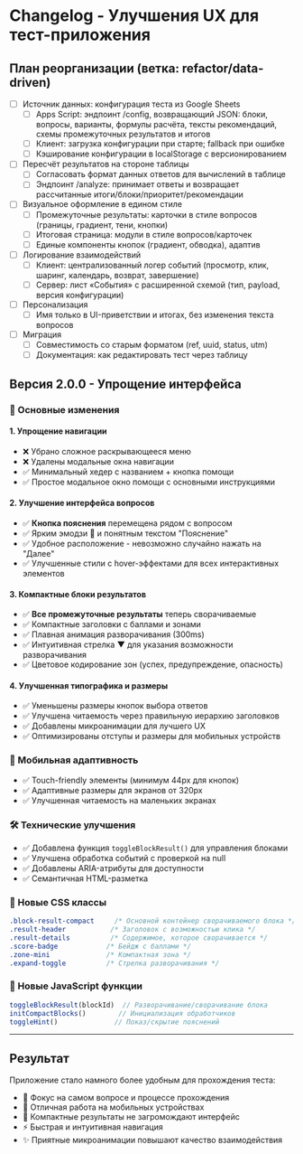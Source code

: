 # Changelog - Улучшения UX для тест-приложения

## План реорганизации (ветка: refactor/data-driven)

- [ ] Источник данных: конфигурация теста из Google Sheets
  - [ ] Apps Script: эндпоинт /config, возвращающий JSON: блоки, вопросы, варианты, формулы расчёта, тексты рекомендаций, схемы промежуточных результатов и итогов
  - [ ] Клиент: загрузка конфигурации при старте; fallback при ошибке
  - [ ] Кэширование конфигурации в localStorage с версионированием
- [ ] Пересчёт результатов на стороне таблицы
  - [ ] Согласовать формат данных ответов для вычислений в таблице
  - [ ] Эндпоинт /analyze: принимает ответы и возвращает рассчитанные итоги/блоки/приоритет/рекомендации
- [ ] Визуальное оформление в едином стиле
  - [ ] Промежуточные результаты: карточки в стиле вопросов (границы, градиент, тени, кнопки)
  - [ ] Итоговая страница: модули в стиле вопросов/карточек
  - [ ] Единые компоненты кнопок (градиент, обводка), адаптив
- [ ] Логирование взаимодействий
  - [ ] Клиент: централизованный логер событий (просмотр, клик, шаринг, календарь, возврат, завершение)
  - [ ] Сервер: лист «События» с расширенной схемой (тип, payload, версия конфигурации)
- [ ] Персонализация
  - [ ] Имя только в UI-приветствии и итогах, без изменения текста вопросов
- [ ] Миграция
  - [ ] Совместимость со старым форматом (ref, uuid, status, utm)
  - [ ] Документация: как редактировать тест через таблицу

## Версия 2.0.0 - Упрощение интерфейса

### 🎯 Основные изменения

#### 1. Упрощение навигации
- ❌ Убрано сложное раскрывающееся меню
- ❌ Удалены модальные окна навигации
- ✅ Минимальный хедер с названием + кнопка помощи
- ✅ Простое модальное окно помощи с основными инструкциями

#### 2. Улучшение интерфейса вопросов
- ✅ **Кнопка пояснения** перемещена рядом с вопросом
- ✅ Ярким эмодзи 📝 и понятным текстом "Пояснение"
- ✅ Удобное расположение - невозможно случайно нажать на "Далее"
- ✅ Улучшенные стили с hover-эффектами для всех интерактивных элементов

#### 3. Компактные блоки результатов
- ✅ **Все промежуточные результаты** теперь сворачиваемые
- ✅ Компактные заголовки с баллами и зонами
- ✅ Плавная анимация разворачивания (300ms)
- ✅ Интуитивная стрелка ▼ для указания возможности разворачивания
- ✅ Цветовое кодирование зон (успех, предупреждение, опасность)

#### 4. Улучшенная типографика и размеры
- ✅ Уменьшены размеры кнопок выбора ответов
- ✅ Улучшена читаемость через правильную иерархию заголовков
- ✅ Добавлены микроанимации для лучшего UX
- ✅ Оптимизированы отступы и размеры для мобильных устройств

### 📱 Мобильная адаптивность
- ✅ Touch-friendly элементы (минимум 44px для кнопок)
- ✅ Адаптивные размеры для экранов от 320px
- ✅ Улучшенная читаемость на маленьких экранах

### 🛠 Технические улучшения
- ✅ Добавлена функция `toggleBlockResult()` для управления блоками
- ✅ Улучшена обработка событий с проверкой на null
- ✅ Добавлены ARIA-атрибуты для доступности
- ✅ Семантичная HTML-разметка

### 🎨 Новые CSS классы
```css
.block-result-compact     /* Основной контейнер сворачиваемого блока */
.result-header           /* Заголовок с возможностью клика */
.result-details          /* Содержимое, которое сворачивается */
.score-badge            /* Бейдж с баллами */
.zone-mini              /* Компактная зона */
.expand-toggle          /* Стрелка разворачивания */
```

### 🔧 Новые JavaScript функции
```javascript
toggleBlockResult(blockId)  // Разворачивание/сворачивание блока
initCompactBlocks()        // Инициализация обработчиков
toggleHint()              // Показ/скрытие пояснений
```

---

## Результат
Приложение стало намного более удобным для прохождения теста:
- 🎯 Фокус на самом вопросе и процессе прохождения
- 📱 Отличная работа на мобильных устройствах  
- 🔄 Компактные результаты не загромождают интерфейс
- ⚡ Быстрая и интуитивная навигация
- ✨ Приятные микроанимации повышают качество взаимодействия